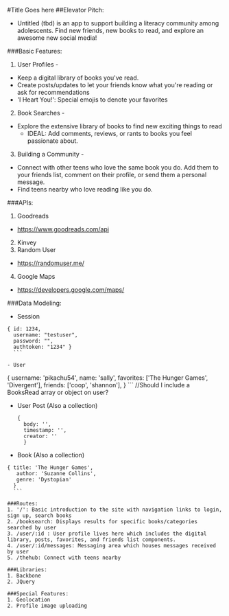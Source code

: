 #Title Goes here
##Elevator Pitch:
  - Untitled (tbd) is an app to support building a literacy community among adolescents. Find new friends, new books to read, and explore an awesome new social media!

###Basic Features:
1. User Profiles -
  - Keep a digital library of books you've read.
  - Create posts/updates to let your friends know what you're reading or ask for recommendations
  - 'I Heart You!': Special emojis to denote your favorites

2. Book Searches -
  - Explore the extensive library of books to find new exciting things to read
    - IDEAL: Add comments, reviews, or rants to books you feel passionate about.

3. Building a Community -
  - Connect with other teens who love the same book you do. Add them to your friends list, comment on their profile, or send them a personal message.
  - Find teens nearby who love reading like you do.

###APIs:
1. Goodreads
  - https://www.goodreads.com/api
2. Kinvey
3. Random User
  - https://randomuser.me/
4. Google Maps
  - https://developers.google.com/maps/

###Data Modeling:
  - Session
  ```
  { id: 1234,
    username: "testuser",
    password: "",
    authtoken: "1234" }
    ```

  - User
  ```
  { username: 'pikachu54',
     name: 'sally',
     favorites: ['The Hunger Games', 'Divergent'],
     friends: ['coop', 'shannon'],
    }
    ```
    //Should I include a BooksRead array or object on user?

  - User Post (Also a collection)
    ```
    {
      body: '',
      timestamp: '',
      creator: ''
      }
      ```

  - Book (Also a collection)
  ```
  { title: 'The Hunger Games',
     author: 'Suzanne Collins',
     genre: 'Dystopian'
    }
    ```

###Routes:
1. '/': Basic introduction to the site with navigation links to login, sign up, search books
2. /booksearch: Displays results for specific books/categories searched by user
3. /user/:id : User profile lives here which includes the digital library, posts, favorites, and friends list components.
4. /user/:id/messages: Messaging area which houses messages received by user
5. /thehub: Connect with teens nearby

###Libraries:
1. Backbone
2. JQuery

###Special Features:
1. Geolocation
2. Profile image uploading
